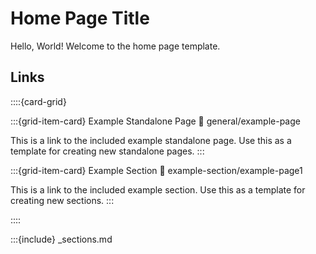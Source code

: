 # Home Page Title

Hello, World! Welcome to the home page template.

## Links

::::{card-grid}

:::{grid-item-card} Example Standalone Page
:link: general/example-page

This is a link to the included example standalone page. Use this as a template for creating new standalone pages.
:::

:::{grid-item-card} Example Section
:link: example-section/example-page1

This is a link to the included example section. Use this as a template for creating new sections.
:::

::::

<!-- Do not delete this as it will break section navigation otherwise -->
:::{include} _sections.md
